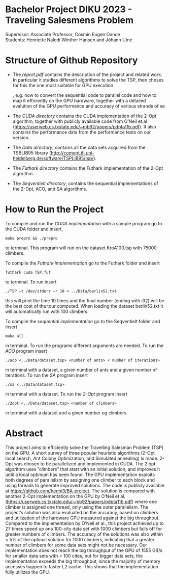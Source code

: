 # Bachelor Project DIKU 2023 - Traveling Salesmens Problem
Supervisor: Associate Professor, Cosmin Eugen Oance  
Students: Henriette Naledi Winther Hansen and Jóhann Utne

# Structure of Github Repository
- The _report.pdf_ contains the description of the project and related work. In particular it studies different algorithms to solve the TSP, then choses for this the one most suitable for GPU execution

    , e.g. how to convert the sequential code to parallel code and how to map it efficiently on the GPU hardware, together with a detailed evalution of the GPU performance and accuracy of various strands of se
- The _CUDA directory_ contains the CUDA implementation of the 2-Opt algorithm, together with publicly available code from O’Neil et.al (https://userweb.cs.txstate.edu/~mb92/papers/pdpta11b.pdf). It also contains the performance data from the performance tests on our version.  
- The _Data directory_, contains all the data sets acquired from the TSBLIB95 library (http://comopt.ifi.uni-heidelberg.de/software/TSPLIB95/tsp/).  
- The _Futhark directory_ contains the Futhark implementation of the 2-Opt algorithm.  
- The _Seqventielt directory_, contains the sequential implementations of the 2-Opt, ACO, and SA algorithms.  

# How to Run the Project
To compile and run the _CUDA implementation_ with a sample program go to the CUDA folder and insert,  
```
make prepro && ./prepro 
```
to terminal. This program will run on the dataset KroA100.tsp with 75000 climbers.  

To compile the _Futhark implementation_ go to the Futhark folder and insert
```
futhark cuda TSP.fut
```
to terminal. To run insert
```
./TSP −t /dev/stderr −r 10 < ../Data/berlin52.txt 
```
this will print the time 10 times and the final number (ending with i32) will be the best cost of the
tour computed. When loading the dataset berlin52.txt it will automatically run with 100 climbers.  

To compile the _sequential implementation_ go to the Seqventielt folder and insert
```
make all
```
in terminal. To run the programs different arguments are needed. To run the _ACO_ program insert
```
./aco <../Data/dataset.tsp> <number of ants> < number of iterations>
```
in terminal with a dataset, a given number of ants and a given number of iterations. To run the _SA_ program insert
```
./sa <../Data/dataset.tsp>
```
in terminal with a dataset. To run the _2-Opt_ program insert
```
./2opt <../Data/dataset.tsp> <number of climbers>
```
in terminal with a dataset and a given number og climbers.  

# Abstract
This project aims to efficiently solve the Travelling Salesman Problem (TSP) on the GPU. A short survey of three popular heuristic algorithms (2-Opt local search, Ant Colony Optimization, and Simulated annealing) is made. 2-Opt was chosen to be parallelized and implemented in CUDA. The 2 opt algorithm uses ”climbers” that start with an initial solution, and improves it until a local optimum has been found. The GPU implementation exploits both degrees of parallelism by assigning one climber to each block and using threads to generate improved solutions. The code is publicly available at https://github.com/henni3/BA-project. The solution is compared with another 2-Opt implementation on the GPU by O’Neil et al. (https://userweb.cs.txstate.edu/~mb92/papers/pdpta11b.pdf) where one climber is assigned one thread, only using the outer parallelism. The project’s solution was also evaluated on the accuracy, based on climbers and utilization of the hardware GPU measured against the big throughput.  
Compared to the implementation by O’Neil et al., this project achieved up to 27 times speed up ona 100-city data set with 1000 climbers but falls off for greater numbers of climbers. The accuracy of the solutions was also within < 5% of the optimal solution for 1000 climbers, indicating that a greater number of climbers for some data sets might not be necessary. Our implementation does not reach the big throughput of the GPU of 1555 GB/s for smaller data sets with < 100 cites, but for bigger data sets, the implementation exceeds the big throughput, since the majority of memory accesses happen to faster L2 cache. This shows that the implementation fully utilizes the GPU.

